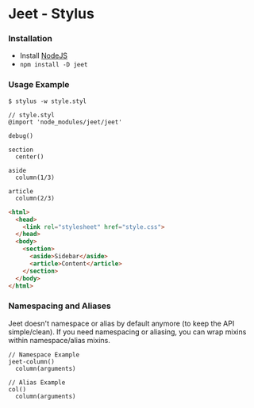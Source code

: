 # Jeet - Stylus

### Installation

- Install [NodeJS](http://nodejs.org)
- `npm install -D jeet`

### Usage Example

```fish
$ stylus -w style.styl
```

```styl
// style.styl
@import 'node_modules/jeet/jeet'

debug()

section
  center()

aside
  column(1/3)

article
  column(2/3)
```

```html
<html>
  <head>
    <link rel="stylesheet" href="style.css">
  </head>
  <body>
    <section>
      <aside>Sidebar</aside>
      <article>Content</article>
    </section>
  </body>
</html>
```

### Namespacing and Aliases

Jeet doesn't namespace or alias by default anymore (to keep the API simple/clean). If you need namespacing or aliasing, you can wrap mixins within namespace/alias mixins.

```styl
// Namespace Example
jeet-column()
  column(arguments)

// Alias Example
col()
  column(arguments)
```
